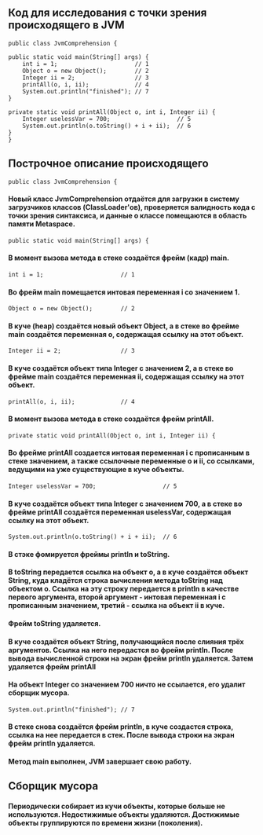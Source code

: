 ## **Код для исследования с точки зрения происходящего в JVM**  

    public class JvmComprehension {

    public static void main(String[] args) {
        int i = 1;                      // 1
        Object o = new Object();        // 2
        Integer ii = 2;                 // 3
        printAll(o, i, ii);             // 4
        System.out.println("finished"); // 7
    }

    private static void printAll(Object o, int i, Integer ii) {
        Integer uselessVar = 700;                   // 5
        System.out.println(o.toString() + i + ii);  // 6
    }
    }
## **Построчное описание происходящего** 

    public class JvmComprehension {

#### Новый класс JvmComprehension отдаётся для загрузки в систему загрузчиков классов (ClassLoader'ов), проверяется валидность кода с точки зрения синтаксиса, и данные о классе помещаются в область памяти Metaspace.  

    public static void main(String[] args) {

#### В момент вызова метода в стеке создаётся фрейм (кадр)  main.

    int i = 1;                      // 1

#### Во фрейм main помещается интовая переменная i co значением 1.

    Object o = new Object();        // 2

#### В куче (heap) cоздаётся новый объект Object, а в стеке во фрейме main создаётся переменная o, содержащая ссылку на этот объект.

    Integer ii = 2;                 // 3

  #### В куче cоздаётся объект типа Integer с значением 2, а в стеке во фрейме main создаётся переменная ii, содержащая ссылку на этот объект.  

    printAll(o, i, ii);             // 4

#### В момент вызова метода в стеке создаётся фрейм printAll.

    private static void printAll(Object o, int i, Integer ii) {

#### Во фрейме printAll создается интовая переменная i c прописанным в стеке значением, а также ссылочные переменные o и ii, со ссылками, ведущими на уже существующие в куче объекты.

    Integer uselessVar = 700;                   // 5

#### В куче cоздаётся объект типа Integer с значением 700, а в стеке во фрейме printAll создаётся переменная uselessVar, содержащая ссылку на этот объект. 

    System.out.println(o.toString() + i + ii);  // 6

#### В стэке фомируется фреймы println и toString.
#### В toString передается ссылка на объект o, а в куче создаётся объект String, куда кладётся строка вычисления метода toString над объектом o. Ссылка на эту строку передается в println в качестве первого аргумента, второй аргумент - интовая переменная i с прописанным значением, третий - ссылка на объект ii в куче. 
#### Фрейм toString удаляется.
#### В куче создаётся объект String, получающийся после слияния трёх аргументов. Ссылка на него передастся во фрейм println. После вывода вычисленной строки на экран фрейм println удаляется. Затем удаляется фрейм printAll
#### На объект Integer со значением 700 ничто не ссылается, его удалит сборщик мусора.

    System.out.println("finished"); // 7

#### В стеке cнова создаётся фрейм println, в куче создастся строка, ссылка на нее передается в стек. После вывода строки на экран фрейм println удаляется.
#### Метод main выполнен,  JVM завершает свою работу.
## **Сборщик мусора**
#### Периодически собирает из кучи объекты, которые больше не используются. Недостижимые объекты удаляются. Достижимые объекты группируются по времени жизни (поколения).
